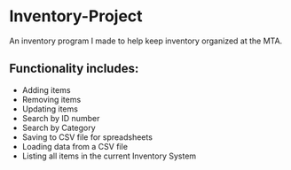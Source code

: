 # Inventory-Project
An inventory program I made to help keep inventory organized at the MTA.
## Functionality includes:
* Adding items
* Removing items
* Updating items
* Search by ID number
* Search by Category
* Saving to CSV file for spreadsheets
* Loading data from a CSV file
* Listing all items in the current Inventory System
